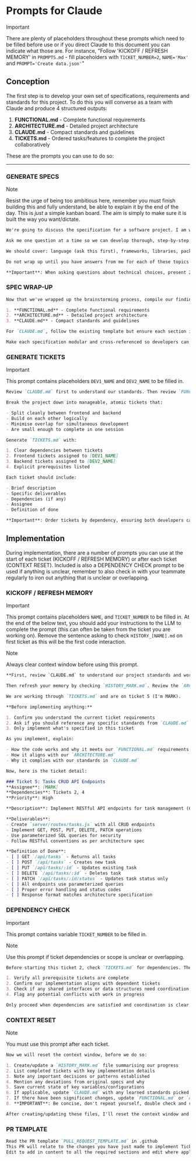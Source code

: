 # Prompts for Claude

> [!IMPORTANT]  
> There are plenty of placeholders throughout these prompts which need to be filled before use or if you direct Claude to this document you can indicate what those are. For instance, "Follow 'KICKOFF / REFRESH MEMORY' in `PROMPTS.md` - fill placeholders with `TICKET_NUMBER=2`, `NAME='Max'` and `PROMPT='Create data.json'`"

## Conception

The first step is to develop your own set of specifications, requirements and standards for this project. To do this you will converse as a team with Claude and produce 4 structured outputs:

1. **FUNCTIONAL.md** - Complete functional requirements
2. **ARCHITECTURE.md** - Detailed project architecture
3. **CLAUDE.md** - Compact standards and guidelines
4. **TICKETS.md** - Ordered tasks/features to complete the project collaboratively

These are the prompts you can use to do so:

---

### GENERATE SPECS

> [!NOTE]
> Resist the urge of being too ambitious here, remember you must finish building this and fully understand, be able to explain it by the end of the day. This is _just_ a simple kanban board. The aim is simply to make sure it is built the way you want/dictate.

```markdown
We're going to discuss the specification for a software project. I am working in team of 2 people, each pair-programming with an AI (we each have the workshop repo cloned to our machines, and each have an instance of Claude Code running inside that repo) in the context of an AI-assisted development workshop. The project details are contained in `BRIEF.md` and workshop details are in `README.md`.

Ask me one question at a time so we can develop thorough, step-by-step specs. Each question should build on my previous answers, and our end goal is to have a detailed specification I can hand off to a developer. This will be built in only a few hours so try and keep the conversation short, apply KISS principles and use logical inference based on previous answers when possible.

We should cover: language (ask this first), frameworks, libraries, package managers, styling choices, data structure options (SQL/NoSQL/Graph) BEFORE data storage, architecture, project structure, components, interfaces, design patterns, error handling, UI features, user experience, coding standards, naming conventions, agreed principles, version control, commit standards, testing and documentation requirements.

Do not wrap up until you have answers from me for each of these topics. There will be three outputs at the end: a functional spec, an architectural spec, and our code standards specification for `CLAUDE.md`, review the template for this file currently in the repo to understand what we must cover.

**Important**: When asking questions about technical choices, present 2-3 specific options with brief explanations rather than leaving it open-ended. This speeds up decision-making. When there are more viable options available, verbalise this and ask if I want to see more options. Only one question at a time, stay within scope, and don't generate anything until requested.
```

### SPEC WRAP-UP

```markdown
Now that we've wrapped up the brainstorming process, compile our findings into three comprehensive, developer-ready specifications:

1. **FUNCTIONAL.md** - Complete functional requirements
2. **ARCHITECTURE.md** - Detailed project architecture
3. **CLAUDE.md** - Compact standards and guidelines

For `CLAUDE.md`, follow the existing template but ensure each section includes specific, actionable directives that we can reference explicitly during development. Be very concise, this should be a compact standards document you will refer to each time you write any code.

Make each specification modular and cross-referenced so developers can quickly find relevant information when prompted to check these files. Do not repeat yourself.
```

### GENERATE TICKETS

> [!IMPORTANT]  
> This prompt contains placeholders `DEV1_NAME` and `DEV2_NAME` to be filled in.

```markdown
Review `CLAUDE.md` first to understand our standards. Then review `FUNCTIONAL.md` and `ARCHITECTURE.md` to understand what we're building.

Break the project down into manageable, atomic tickets that:

- Split cleanly between frontend and backend
- Build on each other logically
- Minimise overlap for simultaneous development
- Are small enough to complete in one session

Generate `TICKETS.md` with:

1. Clear dependencies between tickets
2. Frontend tickets assigned to [DEV1_NAME]
3. Backend tickets assigned to [DEV2_NAME]
4. Explicit prerequisites listed

Each ticket should include:

- Brief description
- Specific deliverables
- Dependencies (if any)
- Assignee
- Definition of done

**Important**: Order tickets by dependency, ensuring both developers can work efficiently and logically through the tickets in order, without blocking each other.
```

## Implementation

During implementation, there are a number of prompts you can use at the start of each ticket (KICKOFF / REFRESH MEMORY) or after each ticket (CONTEXT RESET). Included is also a DEPENDENCY CHECK prompt to be used if anything is unclear, remember to also check in with your teammate regularly to iron out anything that is unclear or overlapping.

### KICKOFF / REFRESH MEMORY

> [!IMPORTANT]  
> This prompt contains placeholders `NAME`, and `TICKET_NUMBER` to be filled in. At the end of the below text, you should add your instructions to the LLM to complete the prompt (this can often be taken from the ticket you are working on). Remove the sentence asking to check `HISTORY_[NAME].md` on first ticket as this will be the first code interaction.

> [!NOTE]
> Always clear context window before using this prompt.

```markdown
**First, review `CLAUDE.md` to understand our project standards and workflow.**

Then refresh your memory by checking `HISTORY_MARK.md`. Review the `ARCHITECTURE.md` and `FUNCTIONAL.md` to understand what we are building.

We are working through `TICKETS.md` and are on ticket 5 (I'm MARK).

**Before implementing anything:**

1. Confirm you understand the current ticket requirements
2. Ask if you should reference any specific standards from `CLAUDE.md`
3. Only implement what's specified in this ticket

As you implement, explain:

- How the code works and why it meets our `FUNCTIONAL.md` requirements
- How it aligns with our `ARCHITECTURE.md`
- Why it complies with our standards in `CLAUDE.md`

Now, here is the ticket detail:

### Ticket 5: Tasks CRUD API Endpoints
**Assignee**: [MARK]  
**Dependencies**: Tickets 2, 4  
**Priority**: High

**Description**: Implement RESTful API endpoints for task management (Create, Read, Update, Delete).

**Deliverables**:
- Create `server/routes/tasks.js` with all CRUD endpoints
- Implement GET, POST, PUT, DELETE, PATCH operations
- Use parameterized SQL queries for security
- Follow RESTful conventions as per architecture spec

**Definition of Done**:
- [ ] GET `/api/tasks` - Returns all tasks
- [ ] POST `/api/tasks` - Creates new task
- [ ] PUT `/api/tasks/:id` - Updates existing task
- [ ] DELETE `/api/tasks/:id` - Deletes task
- [ ] PATCH `/api/tasks/:id/status` - Updates task status only
- [ ] All endpoints use parameterized queries
- [ ] Proper error handling and status codes
- [ ] Response format matches architecture specification

```

### DEPENDENCY CHECK

> [!IMPORTANT]  
> This prompt contains variable `TICKET_NUMBER` to be filled in.

> [!NOTE]
> Use this prompt if ticket dependencies or scope is unclear or overlapping.

```markdown
Before starting this ticket 2, check `TICKETS.md` for dependencies. Then:

1. Verify all prerequisite tickets are complete
2. Confirm our implementation aligns with dependent tickets
3. Check if any shared interfaces or data structures need coordination with your teammate
4. Flag any potential conflicts with work in progress

Only proceed when dependencies are satisfied and coordination is clear.
```

### CONTEXT RESET

> [!NOTE]
> You must use this prompt after each ticket.

```markdown
Now we will reset the context window, before we do so:

1. Create/update a `HISTORY_MARK.md` file summarising our progress
2. List completed tickets with key implementation details
3. Note any important decisions or patterns established
4. Mention any deviations from original specs and why
5. Save current state of key variables/configurations
6. If applicable, update `CLAUDE.md` with any learned standards picked up from the review process
7. If there have been significant changes, update `FUNCTIONAL.md` or `ARCHITECTURE.md` as required
8. **IMPORTANT**: Be concise, don't repeat yourself, double check and remove duplication/reduce where possible

After creating/updating these files, I'll reset the context window and we'll continue with a fresh session.
```


### PR TEMPLATE

```markdown
Read the PR template `PULL_REQUEST_TEMPLATE.md` in .github
This PR will relate to the changes you have just made to implement Ticket 5
Edit to add in content to all the required sections and edit where applicable


